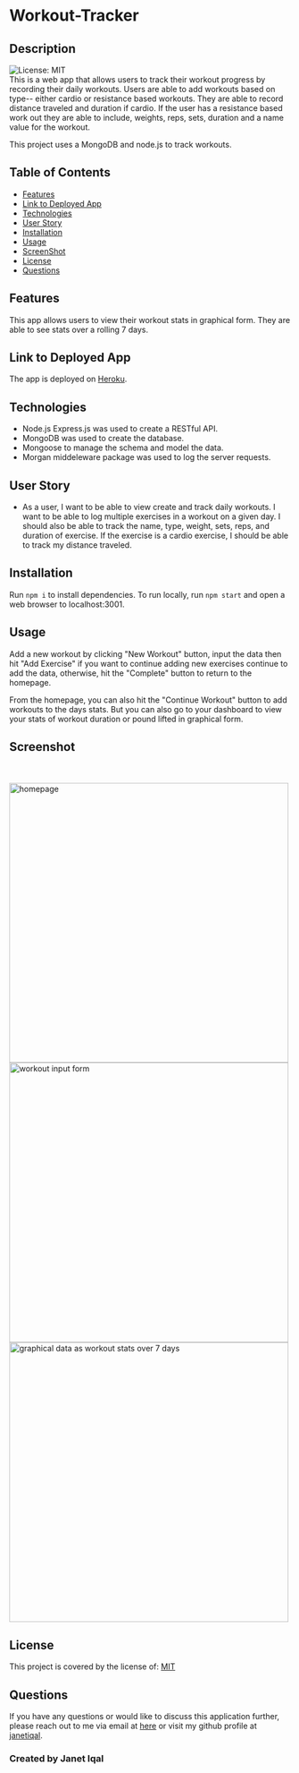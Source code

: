 # Workout-Tracker </br>
  
## Description 
![License: MIT](https://img.shields.io/badge/License-MIT-green.svg) </br>
This is a web app that allows users to track their workout progress by recording their daily workouts. Users are able to add workouts based on type-- either cardio or resistance based workouts. They are able to record distance traveled and duration if cardio. If the user has a resistance based work out they are able to include, weights, reps, sets, duration and a name value for the workout. 

This project uses a MongoDB and node.js to track workouts. 


## Table of Contents
- [Features](#features)
- [Link to Deployed App](#link-to-deployed-app)
- [Technologies](#technologies)
- [User Story](#user-story)
- [Installation](#installation)
- [Usage](#usage)
- [ScreenShot](#screenshot)
- [License](#license)
- [Questions](#questions)

## Features 
This app allows users to view their workout stats in graphical form. They are able to see stats over a rolling 7 days. 

## Link to Deployed App
The app is deployed on [Heroku](https://dry-plains-37630.herokuapp.com/).

## Technologies
- Node.js Express.js was used to create a RESTful API.
- MongoDB was used to create the database.
- Mongoose to manage the schema and model the data.
- Morgan middeleware package was used to log the server requests.

## User Story

* As a user, I want to be able to view create and track daily workouts. I want to be able to log multiple exercises in a workout on a given day. I should also be able to track the name, type, weight, sets, reps, and duration of exercise. If the exercise is a cardio exercise, I should be able to track my distance traveled.

## Installation
Run `npm i` to install dependencies.
To run locally, run `npm start` and open a web browser to localhost:3001.

## Usage
Add a new workout by clicking "New Workout" button, input the data then hit "Add Exercise" if you want to continue adding new exercises continue to add the data, otherwise, hit the "Complete" button to return to the homepage. 

From the homepage, you can also hit the "Continue Workout" button to add workouts to the days stats. But you can also go to your dashboard to view your stats of workout duration or pound lifted in graphical form.
## Screenshot

<br><br>
<img width="500" alt="homepage" src="https://user-images.githubusercontent.com/84414488/137536425-5f37ce39-2a1e-4d6c-837f-321e2cc59771.png">
<img width="500" alt="workout input form" src="https://user-images.githubusercontent.com/84414488/137536482-fcd65faa-a223-485b-b2ad-14670a6117fc.png">
<img width="500" alt="graphical data as workout stats over 7 days" src="https://user-images.githubusercontent.com/84414488/137536515-08627918-4002-4338-83e0-67d16bdb5576.png">


## License 
  This project is covered by the license of: [MIT](https://opensource.org/licenses/MIT)

## Questions
  If you have any questions or would like to discuss this application further, please reach out to me via email at [here](mailto:j.iqal35@gmail.com) or visit my github profile at [janetiqal](http://www.github.com/janetiqal).

### Created by Janet Iqal
